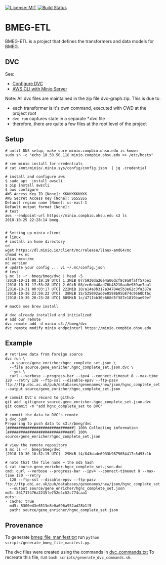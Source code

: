 [![License: MIT](https://img.shields.io/badge/License-MIT-yellow.svg)](https://opensource.org/licenses/MIT)
[![Build Status](https://travis-ci.org/bmeg/bmeg-etl.svg?branch=master)](https://travis-ci.org/bmeg/bmeg-etl)

BMEG-ETL
========

BMEG-ETL is a project that defines the transformers and data models for BMEG.


DVC
-----

See:

* [Configure DVC](https://dvc.org/doc/get-started/configure)
* [AWS CLI with Minio Server](https://docs.minio.io/docs/aws-cli-with-minio.html)


Note: All dvc files are maintained in the zip file dvc-graph.zip.  This is due to:

 * each transformer is it's own command, executed with CWD at the project root
 * `dvc run` captures state in a separate \*.dvc file
 * therefore, there are quite a few files at the root level of the project


Setup
-----

```
# until DNS setup, make sure minio.compbio.ohsu.edu is known
sudo sh -c "echo 10.50.50.118 minio.compbio.ohsu.edu >> /etc/hosts"

# see minio install for credentials
# cat /mnt/minio/.minio.sys/config/config.json  | jq .credential

# install and configure aws
$ sudo apt  install awscli
$ pip install awscli
$ aws configure
AWS Access Key ID [None]: KKKKKKKKKKK
AWS Secret Access Key [None]: SSSSSSS
Default region name [None]: us-east-1
Default output format [None]:
# test
aws --endpoint-url https://minio.compbio.ohsu.edu s3 ls
2018-10-29 22:28:14 bmeg


# Setting up minio client
# linux
# install in home directory
cd
wget https://dl.minio.io/client/mc/release/linux-amd64/mc
chmod +x mc
alias mc=~/mc
mc version
# update your config ... vi ~/.mc/config.json
# test
$ mc ls -r  bmeg/bmeg/dvc | head -5
[2018-10-31 00:19:19 UTC] 1.2MiB 07/b930da26e4a06dcf8c9a0faff57be1
[2018-10-31 17:53:28 UTC] 2.6GiB 08/ec6eb40ad76b48210aa0e939ae7aa1
[2018-10-31 00:03:17 UTC] 222MiB 10/a14a8b317a34784e5b3e62c3fa387a
[2018-10-30 23:59:22 UTC]  38MiB 15/525092ad0e0598b95b874c9660bf6c
[2018-10-30 20:23:28 UTC] 809MiB 1c/4711bb30e668d5f387e1819bae99ef

# macOS see brew install

# dvc already installed and initialized
# add our remote
dvc remote add -d minio s3://bmeg/dvc
dvc remote modify minio endpointurl https://minio.compbio.ohsu.edu
```

Example
----------

```
# retrieve data from foreign source
dvc run \
  -o source/gene_enricher/hgnc_complete_set.json \
  --file source.gene_enricher.hgnc_complete_set.json.dvc \
  --yes \
  curl --verbose --progress-bar --ipv4 --connect-timeout 8 --max-time 120 --retry 128 --ftp-ssl --disable-epsv --ftp-pasv ftp://ftp.ebi.ac.uk/pub/databases/genenames/new/json/hgnc_complete_set.json --output source/gene_enricher/hgnc_complete_set.json

# commit DVC's record to github
git add .gitignore source.gene_enricher.hgnc_complete_set.json.dvc
git commit -m "add hgnc_complete_set to DVC"

# commit the data to DVC's remote
$ dvc push
Preparing to push data to s3://bmeg/dvc
[##############################] 100% Collecting information
[##############################] 100% source/gene_enricher/hgnc_complete_set.json

# view the remote repository
$ mc ls -r  bmeg/bmeg/dvc
[2018-10-30 18:32:15 UTC]  29MiB f4/843dade6933b9879654417c6d93c1b

# note that the file name ~ the md5 hash
$ cat source.gene_enricher.hgnc_complete_set.json.dvc
cmd: curl --verbose --progress-bar --ipv4 --connect-timeout 8 --max-time 120 --retry
  128 --ftp-ssl --disable-epsv --ftp-pasv ftp://ftp.ebi.ac.uk/pub/databases/genenames/new/json/hgnc_complete_set.json
  --output source/gene_enricher/hgnc_complete_set.json
md5: 361717476a2235fe752e4c52c774caa1
outs:
- cache: true
  md5: 8300e43e6513e8e0a696a952ad28b1f5
  path: source/gene_enricher/hgnc_complete_set.json
```

Provenance
------

To generate [bmeg_file_manifest.txt](scripts/bmeg_file_manifest.txt) run `python scripts/generate_bmeg_file_manifest.py`.

The dvc files were created using the commands in [dvc_commands.txt](dvc_commands.txt)
To recreate this file, run `bash scripts/generate_dvc_commands.sh`.
